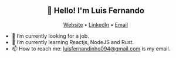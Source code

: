 <h2 align="center">👋 Hello! I'm Luis Fernando</h2>
<p align="center">
  <a href="https://www.grilo.dev/">Website</a> •
  <a href="https://www.linkedin.com/in/grilario/">LinkedIn</a> •
  <a href="mailto:luisfernandinho094@gmail.com">Email</a>
</p>

- 🔭 I’m currently looking for a job.
- 🌱 I’m currently learning Reactjs, NodeJS and Rust.
- 📫 How to reach me: [luisfernandinho094@gmail.com](mailto:luisfernandinho094@gmail.com) is my email.
